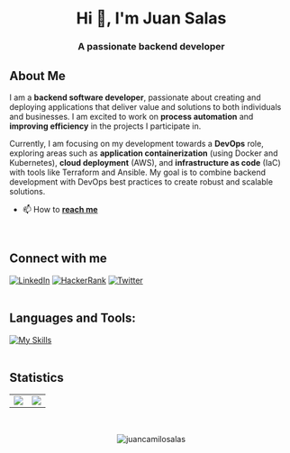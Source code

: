 <h1 align="center">Hi 👋, I'm Juan Salas</h1>
<h3 align="center">A passionate backend developer</h3>

## About Me
I am a **backend software developer**, passionate about creating and deploying applications that deliver value and solutions to both individuals and businesses. I am excited to work on **process automation** and **improving efficiency** in the projects I participate in.

Currently, I am focusing on my development towards a **DevOps** role, exploring areas such as **application containerization** (using Docker and Kubernetes), **cloud deployment** (AWS), and **infrastructure as code** (IaC) with tools like Terraform and Ansible. My goal is to combine backend development with DevOps best practices to create robust and scalable solutions.

- 📫 How to <a href = "mailto:juansalasprogrammer@gmail.com?subject = Hi Juan&body = Message">**reach me**</a>
<br>

## Connect with me
[![LinkedIn](https://img.shields.io/badge/LinkedIn-blue?logo=linkedin&style=for-the-badge)](https://www.linkedin.com/in/juan-salas-developer/)
[![HackerRank](https://img.shields.io/badge/HackerRank-grey?logo=hackerrank&style=for-the-badge)](https://www.hackerrank.com/juansalasprogra1)
[![Twitter](https://img.shields.io/badge/Follow-black?logo=x&style=for-the-badge)](https://twitter.com/arquitectonomad)
<br><br>

## Languages and Tools:
[![My Skills](https://skillicons.dev/icons?i=aws,docker,linux,git,nodejs,express,react,js,ts,html,css)](https://skillicons.dev)
<br><br>

## Statistics
<table>
  <tr>
    <td align="center" style="padding=0;width=50%;">
      <img align="center" style="padding=0;" src="https://grs.quantumly.dev/api/?username=JuanCamiloSalas&theme=dracula&show_icons=true&hide_border=true&hide_title=true&count_private=true&include_all_commits=true" />
    </td>
    <td align="center" style="padding=0;width=50%;">
      <img align="center" style="padding=0;" src="https://grs.quantumly.dev/api/top-langs/?username=JuanCamiloSalas&layout=compact&show_icons=true&title_color=ffffff&text_color=9f9f9f&hide_border=true&icon_color=00000000&count_private=true&theme=dracula" />
    </td>
  </tr>
</table>

<br>
<p align="center"> <img src="https://komarev.com/ghpvc/?username=juancamilosalas&label=Profile%20views&style=for-the-badge" alt="juancamilosalas" /> </p>
